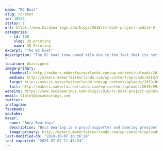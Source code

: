 ```yaml
---
name: "RC Boat"
slug: rc-boat
id: 38526
status: 1
url: https://www.bocabearings.com/blogs/2018/rc-boat-project-update-9
categories:
  - id: 108
    slug: 3d-printing
    name: 3D Printing
excerpt: "The RC boat"
description: "The RC boat (now named kilo due to the fact that its net weight is 2.2 lbs.) has been tested in different bodies of water. This boat was model after the Chris-Craft high-end boats. It's powered by a basic RC battery, a speed controller and a receiver set-up. 
"
location: Unassigned
image-primary:
  thumbnail: http://makers.makerfaireorlando.com/wp-content/uploads/2019/09/20190925_102258-150x150.jpg
  medium: http://makers.makerfaireorlando.com/wp-content/uploads/2019/09/20190925_102258-225x300.jpg
  large: http://makers.makerfaireorlando.com/wp-content/uploads/2019/09/20190925_102258-768x1024.jpg
  full: http://makers.makerfaireorlando.com/wp-content/uploads/2019/09/20190925_102258.jpg
website: https://www.bocabearings.com/blogs/2018/rc-boat-project-update-9
email: Violet@bocabearings.com
twitter: 
instagram: 
facebook: 
youtube: 
maker:
  name: "Boca Bearings"
  description: "Boca Bearing is a proud supporter and bearing provider for makers all over the world. Based in South Florida, Boca Bearings provides all types of bearings for robotics, remote-controlled aircraft, 3D printers, industrial equipment- you name it! If it rotates, it probably has our bearing inside of it! "
  image-primary: http://makers.makerfaireorlando.com/wp-content/uploads/2015/08/BocaBearings-Logo-Tagline-1024x427.jpg
last-modified-db: "2019-10-07 16:36:24"
last-exported: "2020-07-07 11:43:24"
---
```

